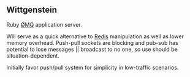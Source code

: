 ## Wittgenstein

Ruby [ØMQ][1] application server.

Will serve as a quick alternative to [Redis][2] manipulation as well as lower memory overhead. Push-pull sockets are blocking and pub-sub has potential to lose messages || broadcast to no one, so use should be situation-dependent.

Initially favor push/pull system for simplicity in low-traffic scenarios.

[1]: http://zeromq.org "ZeroMQ"
[2]: http://redis.io   "Redis"